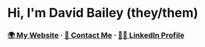 # Hi, I'm David Bailey (they/them)

### [🌍 My Website](https://davidbailey.codes/) · [📨 Contact Me](https://davidbailey.codes/contact) · [🧑‍💼 LinkedIn Profile](https://www.linkedin.com/in/davidjb2/)

